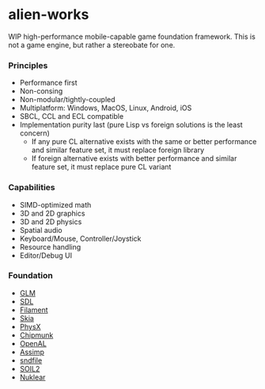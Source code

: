 # alien-works

WIP high-performance mobile-capable game foundation framework. This is not a
game engine, but rather a stereobate for one.

### Principles

* Performance first
* Non-consing
* Non-modular/tightly-coupled
* Multiplatform: Windows, MacOS, Linux, Android, iOS
* SBCL, CCL and ECL compatible
* Implementation purity last (pure Lisp vs foreign solutions is the least concern)
  * If any pure CL alternative exists with the same or better performance and
similar feature set, it must replace foreign library
  * If foreign alternative exists with better performance and similar feature set,
it must replace pure CL variant


### Capabilities

* SIMD-optimized math
* 3D and 2D graphics
* 3D and 2D physics
* Spatial audio
* Keyboard/Mouse, Controller/Joystick
* Resource handling
* Editor/Debug UI


### Foundation

* [GLM](https://github.com/g-truc/glm)
* [SDL](https://libsdl.org/)
* [Filament](https://github.com/google/filament)
* [Skia](https://skia.org/)
* [PhysX](https://github.com/NVIDIAGameWorks/PhysX)
* [Chipmunk](https://github.com/slembcke/Chipmunk2D)
* [OpenAL](https://github.com/kcat/openal-soft)
* [Assimp](https://github.com/assimp/assimp)
* [sndfile](https://github.com/libsndfile/libsndfile)
* [SOIL2](https://github.com/SpartanJ/SOIL2)
* [Nuklear](https://github.com/Immediate-Mode-UI/Nuklear)
